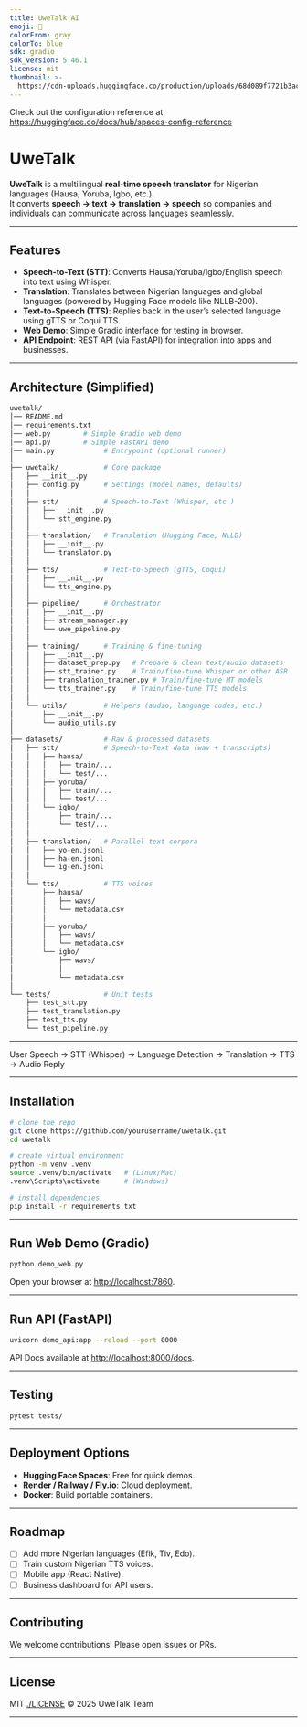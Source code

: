 ```yaml
---
title: UweTalk AI
emoji: 🦀
colorFrom: gray
colorTo: blue
sdk: gradio
sdk_version: 5.46.1
license: mit
thumbnail: >-
  https://cdn-uploads.huggingface.co/production/uploads/68d089f7721b3accf8e75494/7oCGf_HAEqG9CsBJwxguu.png
---
```


Check out the configuration reference at https://huggingface.co/docs/hub/spaces-config-reference

# UweTalk

**UweTalk** is a multilingual **real-time speech translator** for Nigerian languages (Hausa, Yoruba, Igbo, etc.).  
It converts **speech → text → translation → speech** so companies and individuals can communicate across languages seamlessly.

---

## Features

- **Speech-to-Text (STT)**: Converts Hausa/Yoruba/Igbo/English speech into text using Whisper.
- **Translation**: Translates between Nigerian languages and global languages (powered by Hugging Face models like NLLB-200).
- **Text-to-Speech (TTS)**: Replies back in the user’s selected language using gTTS or Coqui TTS.
- **Web Demo**: Simple Gradio interface for testing in browser.
- **API Endpoint**: REST API (via FastAPI) for integration into apps and businesses.

---

## Architecture (Simplified)

```bash
uwetalk/
│── README.md
│── requirements.txt
│── web.py        # Simple Gradio web demo
│── api.py        # Simple FastAPI demo
│── main.py            # Entrypoint (optional runner)
│
├── uwetalk/           # Core package
│   ├── __init__.py
│   ├── config.py      # Settings (model names, defaults)
│   │
│   ├── stt/           # Speech-to-Text (Whisper, etc.)
│   │   ├── __init__.py
│   │   └── stt_engine.py
│   │
│   ├── translation/   # Translation (Hugging Face, NLLB)
│   │   ├── __init__.py
│   │   └── translator.py
│   │
│   ├── tts/           # Text-to-Speech (gTTS, Coqui)
│   │   ├── __init__.py
│   │   └── tts_engine.py
│   │
│   ├── pipeline/      # Orchestrator
│   │   ├── __init__.py
│   │   ├── stream_manager.py
│   │   └── uwe_pipeline.py
│   │
│   ├── training/      # Training & fine-tuning
│   │   ├── __init__.py
│   │   ├── dataset_prep.py   # Prepare & clean text/audio datasets
│   │   ├── stt_trainer.py    # Train/fine-tune Whisper or other ASR
│   │   ├── translation_trainer.py # Train/fine-tune MT models
│   │   └── tts_trainer.py    # Train/fine-tune TTS models
│   │
│   └── utils/         # Helpers (audio, language codes, etc.)
│       ├── __init__.py
│       └── audio_utils.py
│
├── datasets/          # Raw & processed datasets
│   ├── stt/           # Speech-to-Text data (wav + transcripts)
│   │   ├── hausa/
│   │   │   ├── train/...
│   │   │   └── test/...
│   │   ├── yoruba/
│   │   │   ├── train/...
│   │   │   └── test/...
│   │   └── igbo/
│   │       ├── train/...
│   │       └── test/...
│   │
│   ├── translation/   # Parallel text corpora
│   │   ├── yo-en.jsonl
│   │   ├── ha-en.jsonl
│   │   └── ig-en.jsonl
│   │
│   └── tts/           # TTS voices
│       ├── hausa/
│       │   ├── wavs/
│       │   └── metadata.csv
│       │
│       ├── yoruba/
│       │   ├── wavs/
│       │   └── metadata.csv
│       └── igbo/
│           ├── wavs/
│           │
│           └── metadata.csv
│
└── tests/             # Unit tests
    ├── test_stt.py
    ├── test_translation.py
    ├── test_tts.py
    └── test_pipeline.py
```

---

User Speech → STT (Whisper) → Language Detection → Translation → TTS → Audio Reply

---

## Installation

```bash
# clone the repo
git clone https://github.com/yourusername/uwetalk.git
cd uwetalk

# create virtual environment
python -m venv .venv
source .venv/bin/activate   # (Linux/Mac)
.venv\Scripts\activate      # (Windows)

# install dependencies
pip install -r requirements.txt
```

---

## Run Web Demo (Gradio)

```bash
python demo_web.py
```

Open your browser at [http://localhost:7860](http://localhost:7860).

---

## Run API (FastAPI)

```bash
uvicorn demo_api:app --reload --port 8000
```

API Docs available at [http://localhost:8000/docs](http://localhost:8000/docs).

---

## Testing

```bash
pytest tests/
```

---

## Deployment Options

- **Hugging Face Spaces**: Free for quick demos.
- **Render / Railway / Fly.io**: Cloud deployment.
- **Docker**: Build portable containers.

---

## Roadmap

- [ ] Add more Nigerian languages (Efik, Tiv, Edo).
- [ ] Train custom Nigerian TTS voices.
- [ ] Mobile app (React Native).
- [ ] Business dashboard for API users.

---

## Contributing

We welcome contributions! Please open issues or PRs.

---

## License

MIT [./LICENSE](LICENSE) © 2025 UweTalk Team

---
